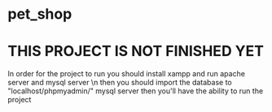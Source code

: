 # pet_shop
# THIS PROJECT IS NOT FINISHED  YET
In order for the project to run you should install xampp and run apache server and mysql server \n
then you should import the database to "localhost/phpmyadmin/" mysql server
then you'll have the ability to run the project
